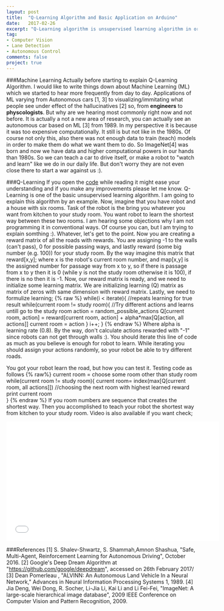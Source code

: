 ```yaml
---
layout: post
title:  "Q-Learning Algorithm and Basic Application on Arduino"
date:   2017-02-26
excerpt: "Q-Learning algorithm is unsupervised learning algorithm in order to make a system learning by itself."
tag:
- Computer Vision
- Lane Detection
- Autonomous Control
comments: false
project: true
---
```

###Machine Learning
Actually before starting to explain Q-Learning Algorithm. I would like to write things down about Machine Learning (ML) which we started to
hear more frequently from day to day. Applications of ML varying from Autonomous cars [1, 3] to visualizing/immitating what people see under 
effect of the hallucinatives [2] so, from **engineers** to **physcologists**. But why are we hearing most commonly right now and not before. It is
actually a not a new area of research, you can actually see an autonomous car based on ML [3] from 1989. In my perspective it is because 
it was too expensive computationally. It still is but not like in the 1980s. Of course not only this, 
also there was not enough data to train (teach) models in order to make them do what we want them to do. So ImageNet[4] was born and 
now we have data and higher computational powers in our hands than 1980s. So we can teach a car to drive itself, or make a robot to "watch
and learn" like we do in our daily life. But don't worry they are not even close there to start a war against us :).

###Q-Learning
If you open the <a href="https://github.com/alidemir1/MachineLearningOnArduinoUno/blob/master/Machine_Q_Learning/Machine_Q_Learning.ino" rel="nofollow">code</a> 
while reading it might ease your understanding and if you make any improvements please let me know.
Q-Learning is one of the basic unsupervised learning algorithm. I am going to explain this algorithm by an example. Now, imagine that you
have robot and a house with six rooms. Task of the robot is the bring you whatever you want from kitchen to your study room. You want robot
to learn the shortest way between these two rooms. I am hearing some objections why I am not programming it in conventional ways. Of course
you can, but I am trying to explain somthing :). Whatever, let's get to the point. Now you are creating a reward matrix of all the roads with rewards. You are
assigning -1 to the walls (can't pass), 0 for possible passing ways, and lastly reward (some big number (e.g. 100)) for your study room.
By the way imagine this matrix that reward[x,y]; where x is the robot's current room number, and map[x,y] is the assigned number for passage way from x to y, 
so if there is passage from x to y then it is 0 (while y is not the study room otherwise it is 100), if there is no then it is -1. Now,
our reward matrix is ready, and we need to initialize some learning matrix. We are initializing learning (Q) matrix as matrix of zeros with same 
dimension with reward matrix. Lastly, we need to formulize learning; 
{% raw %}
while(i < iterate){ //repeats learning for true result 
  while(current room != study room){ //Try different actions and learns untill go to the study room
        action = random_possible_actions
        Q[current room, action] = reward[current room, action] + alpha*max[Q[action, all actions]]
        current room = action
}
i++;
}
{% endraw %}
Where alpha is learning rate (0.8). By the way, don't calculate actions rewarded with "-1" since robots can not get through walls :). You should iterate this line of code 
as much as you believe is enough for robot to learn. While iterating you should assign your  actions randomly, so your robot be able to try different roads.

You got your robot learn the road, but how you can test it. Testing code as follows
{% raw%}
current room = choose some room other than study room
while(current room != study room){
     current room= index(max[Q[current room, all actions]]) //choosing the next room with highest learned reward
     print current room   
 }
{% endraw %}
If you room numbers are sequence that creates the shortest way. Then you accomplished to teach your robot the shortest way from kitchen
to your study room. 
Video is also available if you want check; 

<iframe width="560" height="315" src="//www.youtube.com/embed/uvj-GhsljyA" frameborder="0"> </iframe>


###References
[1]  S. Shalev-Shwartz, S. Shammah,Amnon Shashua, "Safe, Multi-Agent, Reinforcement Learning for Autonomous Driving", October 2016.
[2] Google's Deep Dream Algorithm at "https://github.com/google/deepdream", accessed on 26th February 2017/
[3] Dean Pomerleau , "ALVINN: An Autonomous Land Vehicle In a Neural Network," Advances in Neural Information Processing Systems 1, 1989.
[4] Jia Deng, Wei Dong, R. Socher, Li-Jia Li, Kai Li and Li Fei-Fei, "ImageNet: A large-scale hierarchical image database", 2009 IEEE Conference on Computer Vision and Pattern Recognition, 2009.
